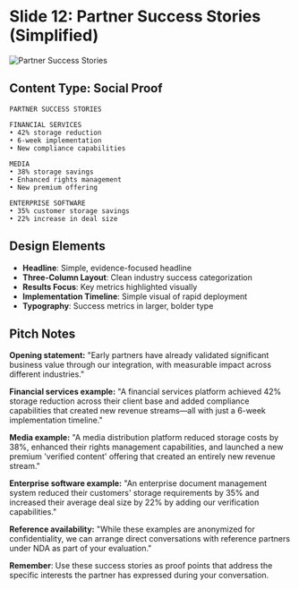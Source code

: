 # Slide 12: Partner Success Stories (Simplified)

![Partner Success Stories](../images/slide12.png)

## Content Type: Social Proof

```
PARTNER SUCCESS STORIES

FINANCIAL SERVICES
• 42% storage reduction
• 6-week implementation
• New compliance capabilities

MEDIA
• 38% storage savings
• Enhanced rights management
• New premium offering

ENTERPRISE SOFTWARE
• 35% customer storage savings
• 22% increase in deal size
```

## Design Elements

- **Headline**: Simple, evidence-focused headline
- **Three-Column Layout**: Clean industry success categorization
- **Results Focus**: Key metrics highlighted visually
- **Implementation Timeline**: Simple visual of rapid deployment
- **Typography**: Success metrics in larger, bolder type

## Pitch Notes

**Opening statement:**
"Early partners have already validated significant business value through our integration, with measurable impact across different industries."

**Financial services example:**
"A financial services platform achieved 42% storage reduction across their client base and added compliance capabilities that created new revenue streams—all with just a 6-week implementation timeline."

**Media example:**
"A media distribution platform reduced storage costs by 38%, enhanced their rights management capabilities, and launched a new premium 'verified content' offering that created an entirely new revenue stream."

**Enterprise software example:**
"An enterprise document management system reduced their customers' storage requirements by 35% and increased their average deal size by 22% by adding our verification capabilities."

**Reference availability:**
"While these examples are anonymized for confidentiality, we can arrange direct conversations with reference partners under NDA as part of your evaluation."

**Remember**: Use these success stories as proof points that address the specific interests the partner has expressed during your conversation.